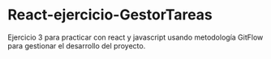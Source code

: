 # React-ejercicio-GestorTareas
Ejercicio 3 para practicar con react y javascript usando metodología GitFlow para gestionar el desarrollo del proyecto.
